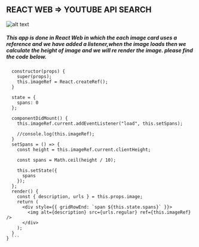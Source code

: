 
## REACT WEB => YOUTUBE API SEARCH

![alt text](https://i.ibb.co/t4DvP8K/Screen-Shot-2019-05-20-at-9-57-20-PM.png)

##### This app is done in React Web in which the each image card uses a reference and we have added a listener,when the image loads then we calculate the height of image and we will re render the image. please find the code below.

``` class ImageCard extends React.Component {
  constructor(props) {
    super(props);
    this.imageRef = React.createRef();
  }

  state = {
    spans: 0
  };

  componentDidMount() {
    this.imageRef.current.addEventListener("load", this.setSpans);

    //console.log(this.imageRef);
  }
  setSpans = () => {
    const height = this.imageRef.current.clientHeight;

    const spans = Math.ceil(height / 10);

    this.setState({
      spans
    });
  };
  render() {
    const { description, urls } = this.props.image;
    return (
      <div style={{ gridRowEnd: `span ${this.state.spans}` }}>
        <img alt={description} src={urls.regular} ref={this.imageRef} />
      </div>
    );
  }
} ```
